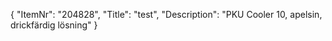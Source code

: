{
  "ItemNr": "204828",
  "Title": "test",
  "Description": "PKU Cooler 10, apelsin, drickfärdig lösning"
}